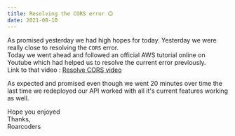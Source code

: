 ```yaml
---
title: Resolving the CORS error 😌
date: 2021-08-10
---
```


As promised yesterday we had high hopes for today. Yesterday we were really close to resolving the `CORS` error. <br>
Today we went ahead and followed an official AWS tutorial online on Youtube which had helped us to resolve the current error previously. <br>
Link to that video : <a href="https://www.youtube.com/watch?v=wGDiOkqtUWA&ab_channel=AmazonWebServices"> Resolve CORS video </a> <br>

As expected and promised even though we went 20 minutes over time the last time we redeployed our API worked with all it's current features working as well. <br>

Hope you enjoyed <br>
Thanks, <br>
Roarcoders
